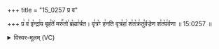 +++
title = "15_0257 प्र व"

+++
प्र꣢ व꣣ इ꣡न्द्रा꣢य बृह꣣ते꣡ मरु꣢꣯तो꣣ ब्र꣡ह्मा꣢र्चत। वृ꣣त्र꣡ꣳ ह꣢नति वृत्र꣣हा꣢ श꣣त꣡क्र꣢तु꣣र्वज्रेण श꣣त꣡प꣢र्वणा ॥ 15:0257 ॥

<details><summary>विस्वर-मूलम् (VC)</summary>

प्र व इन्द्राय बृहते मरुतो ब्रह्मार्चत । वृत्रꣳ हनति वृत्रहा शतक्रतुर्वज्रेण शतपर्वणा ॥२५७॥
</details>
